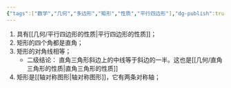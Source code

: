```yaml
---
{"tags":["数学","几何","多边形","矩形","性质","平行四边形"],"dg-publish":true,"permalink":"///","dgPassFrontmatter":true}
---
```


1. 具有[[几何/平行四边形的性质\|平行四边形的性质]]；
2. 矩形的四个角都是直角；
3. 矩形的对角线相等；
	- 二级结论： 直角三角形斜边上的中线等于斜边的一半。这也是[[几何/直角三角形的性质\|直角三角形的性质]]
4. 矩形是[[轴对称图形\|轴对称图形]]，它有两条对称轴；